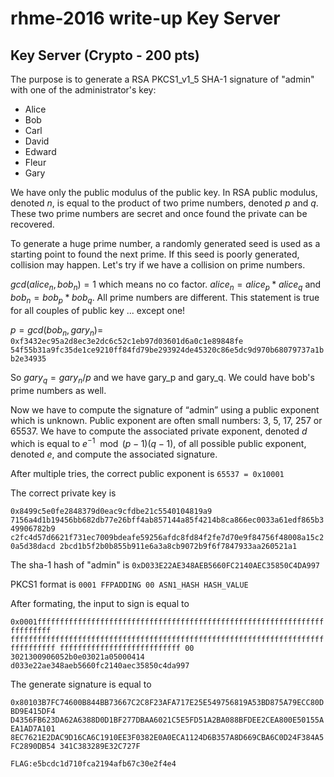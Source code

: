 # rhme-2016 write-up Key Server

<a name="keyserver"></a>
## Key Server (Crypto - 200 pts)

The purpose is to generate a RSA PKCS1_v1_5 SHA-1 signature of "admin" with one 
of the administrator's key:
+ Alice
+ Bob
+ Carl
+ David
+ Edward
+ Fleur
+ Gary

We have only the public modulus of the public key. In RSA public modulus, 
denoted $n$, is equal to the product of two prime numbers, denoted $p$ and $q$.
These two prime numbers are secret and once found the private can be recovered.

To generate a huge prime number, a randomly generated seed is used as a starting 
point to found the next prime. If this seed is poorly generated, collision may 
happen. Let's try if we have a collision on prime numbers.

$gcd(alice_{n}, bob_n) = 1$ which means no co factor. 
$alice_n = alice_p * alice_q$ and $bob_n = bob_p * bob_q$. 
All prime numbers are different.
This statement is true for all couples of public key ... except one!


$p = gcd(bob_n, gary_n) =$ `0xf3432ec95a2d8ec3e2dc6c52c1eb97d03601d6a0c1e89848fe
54f55b31a9fc35de1ce9210ff84fd79be293924de45320c86e5dc9d970b68079737a1bb2e34935`
 
So $gary_q = gary_n/p$ and we have gary_p and gary_q.
We could have bob's prime numbers as well.
 
Now we have to compute the signature of “admin” using a public exponent 
which is unknown. 
Public exponent are often small numbers: $3$, $5$, $17$, $257$ or $65537$.
We have to compute the associated private exponent, denoted $d$ which is equal 
to $e^{-1} \mod (p-1)(q-1)$, of all possible public exponent, denoted $e$, and 
compute the associated signature.

After multiple tries, the correct public exponent is `65537 = 0x10001`

The correct private key is 

`0x8499c5e0fe2848379d0eac9cfdbe21c5540104819a9
7156a4d1b19456bb682db77e26bff4ab857144a85f4214b8ca866ec0033a61edf865b349906782b9
c2fc4d57d6621f731ec7009bdeafe59256afdc8fd84f2fe7d70e9f84756f48008a15c20a5d38dacd
2bcd1b5f2b0b855b911e6a3a8cb9072b9f6f7847933aa260521a1`

The sha-1 hash of "admin" is `0xD033E22AE348AEB5660FC2140AEC35850C4DA997`

PKCS1 format is `0001 FFPADDING 00 ASN1_HASH HASH_VALUE`

After formating, the input to sign is equal to 

`0x0001fffffffffffffffffffffffffffffffffffffffffffffffffffffffffffffffffffffffff
ffffffffffffffffffffffffffffffffffffffffffffffffffffffffffffffffffffffffffffffff
fffffffffffffffffffffffffff 00 3021300906052b0e03021a05000414 
d033e22ae348aeb5660fc2140aec35850c4da997`

The generate signature is equal to 

`0x80103B7FC74600B844BB73667C2C8F23AFA717E25E549756819A53BD875A79ECC80DBD9E415DF4
D4356FB623DA62A6388D0D1BF277DBAA6021C5E5FD51A2BA088BFDEE2CEA800E50155AEA1AD7A101
8EC7621E2DAC9D16CA6C1910EE3F0382E0A0ECA1124D6B357A8D669CBA6C0D24F384A5FC2890DB54
341C383289E32C727F`

`FLAG:e5bcdc1d710fca2194afb67c30e2f4e4`
